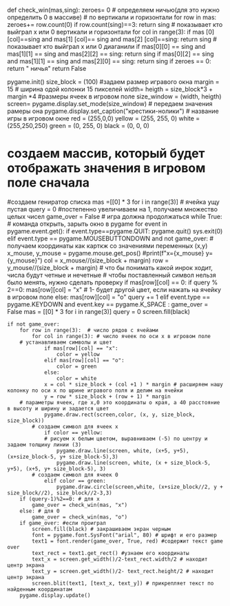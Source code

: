 def check_win(mas,sing):
    zeroes= 0 # определяем ничью(для это нужно определить 0 в массиве)
    # по вертикали и горизонтали
    for row in mas:
        zeroes+= row.count(0)
        if row.count(sing)==3:
            return sing # показывает кто выйграл х или 0 вертикали и горизонтали
    for col in range(3):
        if mas [0] [col]==sing and mas[1] [col]== sing and mas[2] [col]==sing:
            return sing
    # показывает кто выйграл х или 0 диаганили
        if mas[0][0] == sing and mas[1][1] == sing and mas[2][2] == sing:
            return sing
        if mas[0][2] == sing and mas[1][1] == sing and mas[2][0] == sing:
            return sing
        if zeroes == 0:
            return " ничья"
    return False

pygame.init()
size_block = (100) #задаем размер игравого окна
margin = 15 # ширина одой колонки 15 пикселей
width= heigth = size_block*3 + margin *4 #размеры ячеек в игровом поле
size_window = (width, heigth)
screen= pygame.display.set_mode(size_window) # передаем значения рамеры она
pygame.display.set_caption("крестики-нолики") # название игры в игровом окне
red = (255,0,0)
yellow = (255, 255, 0)
white = (255,250,250)
green = (0, 255, 0)
black = (0, 0, 0)
# создаем массив, который будет отображать значения в игровом поле сначала
#создаем гениратор списка
mas =[[0] * 3 for i in range(3)] # ячейка ущу пустая
query = 0 #постепенно увеличиваем на 1, получаем множество целых чисел
game_over = False # игра должна продолжаться
while True: # команда открыть, зарыть окно в pygame
    for event in pygame.event.get():
        if event.type==pygame.QUIT:
            pygame.quit()
            sys.exit(0)
        elif event.type == pygame.MOUSEBUTTONDOWN and not game_over:
            # получаем координаты как карткж со значениями переменных (х,у)
            x_mouse, y_mouse = pygame.mouse.get_pos()
            #print(f"x={x_mouse} y= {y_mouse}")
            col = x_mouse//(size_block + margin)
            row = y_mouse//(size_block + margin)
            # что бы понимать какой инрок ходит, числа будут четные и нечетные
            # чтобы поставленный символ нельзя было менять, нужно сделать проверку
            if mas[row][col] == 0:
                if query % 2==0:
                    mas[row][col] = "x" # 1- будет другой цвет, если нажать на ячейку в игровом поле
                else:
                    mas[row][col] = "o"
                query += 1
        elif event.type == pygame.KEYDOWN and event.key == pygame.K_SPACE :
                game_over = False
                mas = [[0] * 3 for i in range(3)]
                query = 0
                screen.fill(black)

    if not game_over:
        for row in range(3):  # число рядов с ячейами
            for col in range(3): # число ячеек по оси х в игровом поле
        # устанавливаем символы и цвет
                if mas[row][col] == "x":
                    color = yellow
                elif mas[row][col] == "o":
                    color = green
                else:
                    color = white
                x = col * size_block + (col +1 ) * margin # расширяем нашу колонку по оси х по шрине игравого поля и делим на ячейки
                y = row * size_block + (row + 1) * margin
        # параметры ячеек, где х,0 это координаты о края, а 40 расстояние в высоту и ширину и задается цвет
                pygame.draw.rect(screen,color, (x, y, size_block, size_block))
            # создаем символ для ячеек х
                if color == yellow:
                # рисуем х белым цветом, выравниваем (-5) по центру и задаем толщину линии (3)
                    pygame.draw.line(screen, white, (x+5, y+5), (x+size_block-5, y+ size_block-5),3)
                    pygame.draw.line(screen, white, (x + size_block-5, y+5), (x+5, y+ size_block-5), 3)
            # создаем символ для ячеек 0
                elif color == green:
                    pygame.draw.circle(screen,white, (x+size_block//2, y + size_block//2), size_block//2-3,3)
        if (query-1)%2==0: # для х
            game_over = check_win(mas, "x")
        else: # для 0
            game_over = check_win(mas, "o")
        if game_over: #если проиграл
            screen.fill(black) # закрашиваем экран черным
            font = pygame.font.SysFont("arial", 80) # шрифт и его размер
            text1 = font.render(game_over, True, red) #содержит текст game over
            text_rect = text1.get_rect() #узнаем его координаты
            text_x = screen.get_width()/2-text_rect.width/2 # находит центр экрана
            text_y = screen.get_width()/2- text_rect.height/2 # находит центр экрана
            screen.blit(text1, [text_x, text_y]) # прикрепляет текст по найденным координатам
        pygame.display.update()
